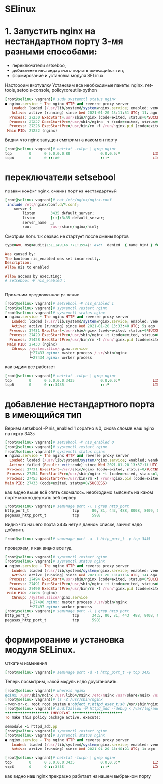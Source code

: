 # SElinux

# 1. Запустить nginx на нестандартном порту 3-мя разными способами:
- переключатели setsebool;
- добавление нестандартного порта в имеющийся тип;
- формирование и установка модуля SELinux.

Настрооим виртуалку
Установим все необходимые пакеты: nginx, net-tools, setools-console, policycoreutils-python
```ruby
[root@selinux vagrant]# sudo systemctl status nginx
● nginx.service - The nginx HTTP and reverse proxy server
   Loaded: loaded (/usr/lib/systemd/system/nginx.service; enabled; vendor preset: disabled)
   Active: active (running) since Wed 2021-01-20 13:11:51 UTC; 11s ago
  Process: 27230 ExecStart=/usr/sbin/nginx (code=exited, status=0/SUCCESS)
  Process: 27227 ExecStartPre=/usr/sbin/nginx -t (code=exited, status=0/SUCCESS)
  Process: 27226 ExecStartPre=/usr/bin/rm -f /run/nginx.pid (code=exited, status=0/SUCCESS)
 Main PID: 27232 (nginx)
 ```
 Видим что nginx запущен смотрим на каком он порту
 ```ruby
 [root@selinux vagrant]# netstat -tulpn | grep nginx
tcp        0      0 0.0.0.0:80              0.0.0.0:*               LISTEN      27232/nginx: master
tcp6       0      0 :::80                   :::*                    LISTEN      27232/nginx: master
```
# переключатели setsebool
правим конфиг nginx, сменив порт на нестандартный
```ruby
[root@selinux vagrant]# cat /etc/nginx/nginx.conf
 include /etc/nginx/conf.d/*.conf;
    server {
        listen       3435 default_server;
        listen       [::]:3435 default_server;
        server_name  _;
        root         /usr/share/nginx/html;
```
Смотрим логи. т.к сервис не стартует после смены портов
```ruby
type=AVC msg=audit(1611149166.771:1554): avc:  denied  { name_bind } for  pid=27408 comm="nginx" src=3435 scontext=system_u:system_r:httpd_t:s0 tcontext=system_u:object_r:unreserved_port_t:s0 tclass=tcp_socket permissive=0

Was caused by:
The boolean nis_enabled was set incorrectly.
Description:
Allow nis to enabled

Allow access by executing:
# setsebool -P nis_enabled 1
                
```
Применим предложенное решение 
```ruby
[root@selinux vagrant]# setsebool -P nis_enabled 1
[root@selinux vagrant]# systemctl restart nginx
[root@selinux vagrant]# systemctl status nginx
● nginx.service - The nginx HTTP and reverse proxy server
   Loaded: loaded (/usr/lib/systemd/system/nginx.service; enabled; vendor preset: disabled)
   Active: active (running) since Wed 2021-01-20 13:33:40 UTC; 5s ago
  Process: 27431 ExecStart=/usr/sbin/nginx (code=exited, status=0/SUCCESS)
  Process: 27429 ExecStartPre=/usr/sbin/nginx -t (code=exited, status=0/SUCCESS)
  Process: 27428 ExecStartPre=/usr/bin/rm -f /run/nginx.pid (code=exited, status=0/SUCCESS)
 Main PID: 27433 (nginx)
   CGroup: /system.slice/nginx.service
           ├─27433 nginx: master process /usr/sbin/nginx
           └─27434 nginx: worker process
```
как видим все работает
```ruby
[root@selinux vagrant]# netstat -tulpn | grep nginx
tcp        0      0 0.0.0.0:3435            0.0.0.0:*               LISTEN      27433/nginx: master
tcp6       0      0 :::3435                 :::*                    LISTEN      27433/nginx: master
```
 # добавление нестандартного порта в имеющийся тип
 Вернем setsebool -P nis_enabled 1 обратно в 0, снова сломав наш nginx на порту 3435
 ```ruby
 [root@selinux vagrant]# setsebool -P nis_enabled 0
 [root@selinux vagrant]# systemctl restart nginx
 [root@selinux vagrant]# systemctl status nginx
● nginx.service - The nginx HTTP and reverse proxy server
   Loaded: loaded (/usr/lib/systemd/system/nginx.service; enabled; vendor preset: disabled)
   Active: failed (Result: exit-code) since Wed 2021-01-20 13:37:13 UTC; 2s ago
  Process: 27431 ExecStart=/usr/sbin/nginx (code=exited, status=0/SUCCESS)
  Process: 27454 ExecStartPre=/usr/sbin/nginx -t (code=exited, status=1/FAILURE)
  Process: 27453 ExecStartPre=/usr/bin/rm -f /run/nginx.pid (code=exited, status=0/SUCCESS)
 Main PID: 27433 (code=exited, status=0/SUCCESS)
 ```
 как видно выше всё опять сломалось. необходимо выяснить на каком порту можно держать веб сервер
 ```ruby
 [root@selinux vagrant]# semanage port -l | grep http_port
http_port_t                    tcp      80, 81, 443, 488, 8008, 8009, 8443, 9000
pegasus_http_port_t            tcp      5988
```
Видно что нашего порта 3435 нету в данном списке, занчит надо добавить
```ruby
[root@selinux vagrant]# semanage port -a -t http_port_t -p tcp 3435
```
проверяем, и как видно все гуд
```ruby
[root@selinux vagrant]# systemctl restart nginx
[root@selinux vagrant]# systemctl status nginx
● nginx.service - The nginx HTTP and reverse proxy server
   Loaded: loaded (/usr/lib/systemd/system/nginx.service; enabled; vendor preset: disabled)
   Active: active (running) since Wed 2021-01-20 13:41:56 UTC; 14s ago
  Process: 27494 ExecStart=/usr/sbin/nginx (code=exited, status=0/SUCCESS)
  Process: 27491 ExecStartPre=/usr/sbin/nginx -t (code=exited, status=0/SUCCESS)
  Process: 27490 ExecStartPre=/usr/bin/rm -f /run/nginx.pid (code=exited, status=0/SUCCESS)
 Main PID: 27496 (nginx)
   CGroup: /system.slice/nginx.service
           ├─27496 nginx: master process /usr/sbin/nginx
           └─27497 nginx: worker process
[root@selinux vagrant]# semanage port -l | grep http_port
http_port_t                    tcp      3435, 80, 81, 443, 488, 8008, 8009, 8443, 9000
pegasus_http_port_t            tcp      5988
```
# формирование и установка модуля SELinux.
Откатим изменения
```ruby
[root@selinux vagrant]# semanage port -d -t http_port_t -p tcp 3435
```
Теперь посмотрим, какой модуль надо доустановить.
```ruby
[root@selinux vagrant]# whereis nginx
nginx: /usr/sbin/nginx /usr/lib64/nginx /etc/nginx /usr/share/nginx /usr/share/man/man3/nginx.3pm.gz /usr/share/man/man8/nginx.8.gz
[root@selinux vagrant]# ls -Z /usr/sbin/nginx
-rwxr-xr-x. root root system_u:object_r:httpd_exec_t:s0 /usr/sbin/nginx
[root@selinux vagrant]# audit2allow -M httpd_add --debug < /var/log/audit/audit.log
******************** IMPORTANT ***********************
To make this policy package active, execute:

semodule -i httpd_add.pp
[root@selinux vagrant]# systemctl restart nginx
[root@selinux vagrant]# systemctl status nginx
● nginx.service - The nginx HTTP and reverse proxy server
   Loaded: loaded (/usr/lib/systemd/system/nginx.service; enabled; vendor preset: disabled)
   Active: active (running) since Wed 2021-01-20 13:48:21 UTC; 1s ago

[root@selinux vagrant]# netstat -tulpn | grep nginx
tcp        0      0 0.0.0.0:3435            0.0.0.0:*               LISTEN      27549/nginx: master
tcp6       0      0 :::3435                 :::*                    LISTEN      27549/nginx: master

````
как видно наш nginx  прекрасно работает на нашем выбранном порту


